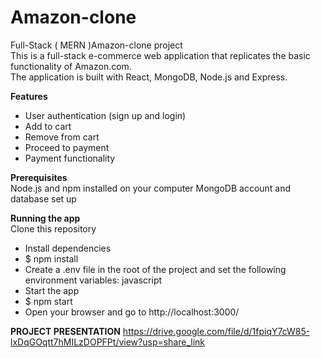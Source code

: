 
# Amazon-clone
Full-Stack ( MERN )Amazon-clone project<br>
This is a full-stack e-commerce web application that replicates the basic functionality of Amazon.com.<br>
The application is built with React, MongoDB, Node.js and Express.

**Features**
- User authentication (sign up and login)
- Add to cart
- Remove from cart
- Proceed to payment
- Payment functionality

**Prerequisites**<br>
Node.js and npm installed on your computer
MongoDB account and database set up

**Running the app**<br>
Clone this repository
- Install dependencies
- $ npm install
- Create a .env file in the root of the project and set the following environment variables:
 javascript
- Start the app
- $ npm start
- Open your browser and go to http://localhost:3000/


**PROJECT PRESENTATION** 
https://drive.google.com/file/d/1fpiqY7cW85-lxDqGOqtt7hMILzDOPFPt/view?usp=share_link







